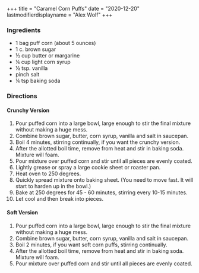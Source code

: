 +++
title = "Caramel Corn Puffs"
date = "2020-12-20"
lastmodifierdisplayname = "Alex Wolf"
+++

### Ingredients

* 1 bag puff corn (about 5 ounces)
* 1 c. brown sugar
* ½ cup butter or margarine
* ¼ cup light corn syrup
* ½ tsp. vanilla
* pinch salt
* ¼ tsp baking soda

### Directions

#### Crunchy Version
1. Pour puffed corn into a large bowl, large enough to stir the final mixture without making a huge mess.
1. Combine brown sugar, butter, corn syrup, vanilla and salt in saucepan.
1. Boil 4 minutes, stirring continually, if you want the crunchy version.
1. After the allotted boil time, remove from heat and stir in baking soda. Mixture will foam.
1. Pour mixture over puffed corn and stir until all pieces are evenly coated.
1. Lightly grease or spray a large cookie sheet or roaster pan.
1. Heat oven to 250 degrees.
1. Quickly spread mixture onto baking sheet. (You need to move fast. It will start to harden up in the bowl.)
1. Bake at 250 degrees for 45 - 60 minutes, stirring every 10-15 minutes.
1. Let cool and then break into pieces.

#### Soft Version
1. Pour puffed corn into a large bowl, large enough to stir the final mixture without making a huge mess.
1. Combine brown sugar, butter, corn syrup, vanilla and salt in saucepan.
1. Boil 2 minutes, if you want soft corn puffs, stirring continually.
1. After the allotted boil time, remove from heat and stir in baking soda. Mixture will foam.
1. Pour mixture over puffed corn and stir until all pieces are evenly coated.

